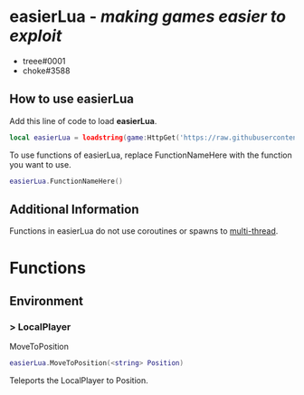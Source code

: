 # easierLua - *making games easier to exploit*
- treee#0001
- choke#3588

## How to use easierLua
Add this line of code to load **easierLua**.
```lua
local easierLua = loadstring(game:HttpGet('https://raw.githubusercontent.com/choke-dev/easierlua/main/EasierLua.lua'))()
```
To use functions of easierLua, replace FunctionNameHere with the function you want to use.
```lua
easierLua.FunctionNameHere()
```

## Additional Information
Functions in easierLua do not use coroutines or spawns to [multi-thread](https://devforum.roblox.com/t/help-with-understanding-threads-and-multithreading/700243).

# Functions

## Environment
### > LocalPlayer
  MoveToPosition
```lua
easierLua.MoveToPosition(<string> Position)
```
Teleports the LocalPlayer to <string> Position.

